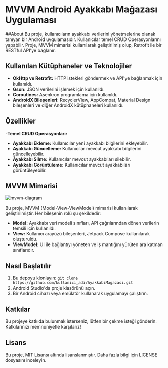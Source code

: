 # MVVM Android Ayakkabı Mağazası Uygulaması

##About
Bu proje, kullanıcıların ayakkabı verilerini yönetmelerine olanak tanıyan bir Android uygulamasıdır. Kullanıcılar temel CRUD Operasyonlarını yapabilir. Proje, MVVM mimarisi kullanılarak geliştirilmiş olup, Retrofit ile bir RESTful API'ye bağlanır.

## Kullanılan Kütüphaneler ve Teknolojiler

- **OkHttp ve Retrofit:** HTTP istekleri göndermek ve API'ye bağlanmak için kullanıldı.
- **Gson:** JSON verilerini işlemek için kullanıldı.
- **Coroutines:** Asenkron programlama için kullanıldı.
- **AndroidX Bileşenleri:** RecyclerView, AppCompat, Material Design bileşenleri ve diğer AndroidX kütüphaneleri kullanıldı.

## Özellikler
-**Temel CRUD Operasyonları:**
- **Ayakkabı Ekleme:** Kullanıcılar yeni ayakkabı bilgilerini ekleyebilir.
- **Ayakkabı Güncelleme:** Kullanıcılar mevcut ayakkabı bilgilerini güncelleyebilir.
- **Ayakkabı Silme:** Kullanıcılar mevcut ayakkabıları silebilir.
- **Ayakkabı Görüntüleme:** Kullanıcılar mevcut ayakkabıları görüntüleyebilir.

## MVVM Mimarisi

![mvvm-diagram](https://github.com/meoty/xdxd/assets/141409558/7bf4c1d8-ba8a-4f69-8833-f3650c67404d)

Bu proje, MVVM (Model-View-ViewModel) mimarisi kullanılarak geliştirilmiştir. Her bileşenin rolü şu şekildedir:

- **Model:** Ayakkabı veri modeli sınıfları, API çağrılarından dönen verilerin temsili için kullanıldı.
- **View:** Kullanıcı arayüzü bileşenleri, Jetpack Compose kullanılarak oluşturuldu.
- **ViewModel:** UI ile bağlantıyı yöneten ve iş mantığını yürüten ara katman sınıflarıdır.

## Nasıl Başlatılır

1. Bu depoyu klonlayın: `git clone https://github.com/kullanici_adi/AyakkabiMagazasi.git`
2. Android Studio'da proje klasörünü açın.
3. Bir Android cihazı veya emülatör kullanarak uygulamayı çalıştırın.

## Katkılar


Bu projeye katkıda bulunmak isterseniz, lütfen bir çekme isteği gönderin. Katkılarınızı memnuniyetle karşılarız!

## Lisans

Bu proje, MIT Lisansı altında lisanslanmıştır. Daha fazla bilgi için LICENSE dosyasını inceleyin.
